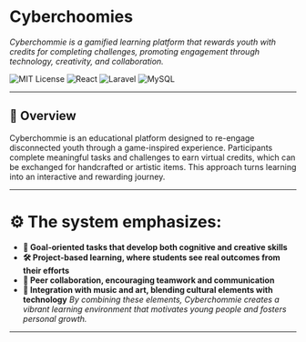 # Cyberchoomies

_Cyberchommie is a gamified learning platform that rewards youth with credits for completing challenges, promoting engagement through technology, creativity, and collaboration._

![MIT License](https://img.shields.io/badge/license-MIT-green)
![React](https://img.shields.io/badge/frontend-React-blue)
![Laravel](https://img.shields.io/badge/backend-Laravel-red)
![MySQL](https://img.shields.io/badge/database-MySQL-yellow)

---

## 🧭 Overview

Cyberchommie is an educational platform designed to re-engage disconnected youth through a game-inspired experience. Participants complete meaningful tasks and challenges to earn virtual credits, which can be exchanged for handcrafted or artistic items. This approach turns learning into an interactive and rewarding journey.

---

# ⚙️ The system emphasizes:
- **🎯 Goal-oriented tasks that develop both cognitive and creative skills**
- **🛠️ Project-based learning, where students see real outcomes from their efforts**
- **🤝 Peer collaboration, encouraging teamwork and communication**
- **🎵 Integration with music and art, blending cultural elements with technology**
_By combining these elements, Cyberchommie creates a vibrant learning environment that motivates young people and fosters personal growth._

---
<!--
## ⚙️ Features -->



